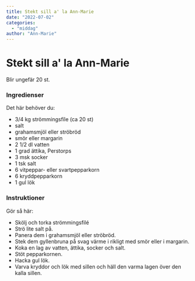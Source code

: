 ```yaml
---
title: Stekt sill a' la Ann-Marie
date: "2022-07-02"
categories:
  - "middag"
author: "Ann-Marie"
---
```


# Stekt sill a' la Ann-Marie

Blir ungefär 20 st.

### Ingredienser

Det här behöver du:

- 3/4 kg strömmingsfíle (ca 20 st)
- salt
- grahamsmjöl eller ströbröd
- smör eller margarin
- 2 1/2 dl vatten
- 1 grad ättika, Perstorps
- 3 msk socker
- 1 tsk salt
- 6 vitpeppar- eller svartpepparkorn
- 6 kryddpepparkorn
- 1 gul lök

### Instruktioner

Gör så här:
- Skölj och torka strömmingsfilé
- Strö lite salt på.
- Panera dem i grahamsmjöl eller ströbröd.
- Stek dem gyllenbruna på svag värme i rikligt med smör eller i margarin.
- Koka en lag av vatten, ättika, socker och salt.
- Stöt pepparkornen.
- Hacka gul lök.
- Varva kryddor och lök med sillen och häll den varma lagen över den kalla sillen.
